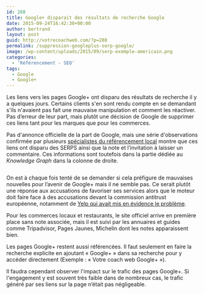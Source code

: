 ```yaml
---
id: 288
title: Google+ disparait des résultats de recherche Google
date: 2015-09-24T16:42:30+00:00
author: bertrand
layout: post
guid: http://votrecoachweb.com/?p=288
permalink: /suppression-googleplus-serp-google/
image: /wp-content/uploads/2015/09/serp-exemple-americain.png
categories:
  - 'Référencement - SEO'
tags:
  - Google
  - Google+
---
```

Les liens vers les pages Google+ ont disparu des résultats de recherche il y a quelques jours. Certains clients s'en sont rendu compte en se demandant s'ils n'avaient pas fait une mauvaise manipulation et comment les réactiver. Pas d’erreur de leur part, mais plutôt une décision de Google de supprimer ces liens tant pour les marques que pour les commerces.

<!--more-->

Pas d'annonce officielle de la part de Google, mais une série d'observations confirmée par plusieurs <a href="http://www.localsearchforum.com/google-local-important/36814-google-links-reviews-stripped-branded-serps-now-too.html">spécialistes du référencement local</a> montre que ces liens ont disparu des SERPS ainsi que la note et l’invitation à laisser un commentaire. Ces informations sont toutefois dans la partie dédiée au <em>Knowledge Graph</em> dans la colonne de droite.

<img style="max-height: none; max-width: 100%;" src="http://votrecoachweb.com/wp-content/uploads/2015/09/recherche-1513-clermont.png" alt="" data-position="3" />

On est à chaque fois tenté de se demander si cela préfigure de mauvaises nouvelles pour l’avenir de Google+ mais il ne semble pas. Ce serait plutôt une réponse aux accusations de favoriser ses services alors que le moteur doit faire face à des accusations devant la commission antitrust européenne, notamment de <a href="http://www.searchenginejournal.com/yelp-complains-outranked-google-local-listings/111539/">Yelp qui avait mis en évidence le problème</a>.

Pour les commerces locaux et restaurants, le site officiel arrive en première place sans note associée, mais il est suivi par les annuaires et guides comme Tripadvisor, Pages Jaunes, Michelin dont les notes apparaissent bien.

Les pages Google+ restent aussi référencées. Il faut seulement en faire la recherche explicite en ajoutant « Google+ » dans sa recherche pour y accéder directement (Exemple : « Votre coach web Google+ »).

Il faudra cependant observer l'impact sur le trafic des pages Google+. Si l'engagement y est souvent très faible dans de nombreux cas, le trafic généré par ses liens sur la page n’était pas négligeable.